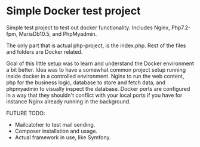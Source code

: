 # Simple Docker test project

Simple test project to test out docker functionality. Includes Nginx, Php7.2-fpm, MariaDb10.5, and PhpMyadmin.

The only part that is actual php-project, is the index.php. Rest of the files and folders are Docker related.

Goal of this little setup was to learn and understand the Docker environment a bit better. Idea was to have a somewhat common project setup running inside docker in a controlled environment. Nginx to run the web content, php for the business logic, database to store and fetch data, and phpmyadmin to visually inspect the database. 
Docker ports are configured in a way that they shouldn't conflict with your local ports if you have for instance Nginx already running in the background.

FUTURE TODO: 
- Mailcatcher to test mail sending.
- Composer installation and usage.
- Actual framework in use, like Symfony.
